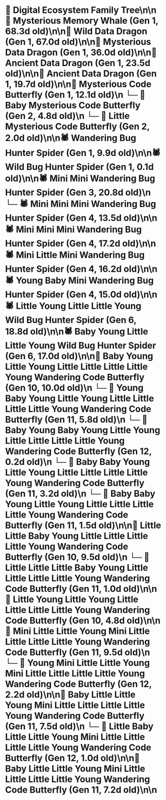 # 🌳 Digital Ecosystem Family Tree\n\n🐋 Mysterious Memory Whale (Gen 1, 68.3d old)\n\n🐉 Wild Data Dragon (Gen 1, 67.0d old)\n\n🐉 Mysterious Data Dragon (Gen 1, 36.0d old)\n\n🐉 Ancient Data Dragon (Gen 1, 23.5d old)\n\n🐉 Ancient Data Dragon (Gen 1, 19.7d old)\n\n🦋 Mysterious Code Butterfly (Gen 1, 12.1d old)\n  └─ 🦋 Baby Mysterious Code Butterfly (Gen 2, 4.8d old)\n  └─ 🦋 Little Mysterious Code Butterfly (Gen 2, 2.0d old)\n\n🕷️ Wandering Bug Hunter Spider (Gen 1, 9.9d old)\n\n🕷️ Wild Bug Hunter Spider (Gen 1, 0.1d old)\n\n🕷️ Mini Mini Wandering Bug Hunter Spider (Gen 3, 20.8d old)\n  └─ 🕷️ Mini Mini Mini Wandering Bug Hunter Spider (Gen 4, 13.5d old)\n\n🕷️ Mini Mini Mini Wandering Bug Hunter Spider (Gen 4, 17.2d old)\n\n🕷️ Mini Little Mini Wandering Bug Hunter Spider (Gen 4, 16.2d old)\n\n🕷️ Young Baby Mini Wandering Bug Hunter Spider (Gen 4, 15.0d old)\n\n🕷️ Little Young Little Little Young Wild Bug Hunter Spider (Gen 6, 18.8d old)\n\n🕷️ Baby Young Little Little Young Wild Bug Hunter Spider (Gen 6, 17.0d old)\n\n🦋 Baby Young Little Young Little Little Little Little Young Wandering Code Butterfly (Gen 10, 10.0d old)\n  └─ 🦋 Young Baby Young Little Young Little Little Little Little Young Wandering Code Butterfly (Gen 11, 5.8d old)\n    └─ 🦋 Baby Young Baby Young Little Young Little Little Little Little Young Wandering Code Butterfly (Gen 12, 0.2d old)\n  └─ 🦋 Baby Baby Young Little Young Little Little Little Little Young Wandering Code Butterfly (Gen 11, 3.2d old)\n  └─ 🦋 Baby Baby Young Little Young Little Little Little Little Young Wandering Code Butterfly (Gen 11, 1.5d old)\n\n🦋 Little Little Baby Young Little Little Little Little Young Wandering Code Butterfly (Gen 10, 9.5d old)\n  └─ 🦋 Little Little Little Baby Young Little Little Little Little Young Wandering Code Butterfly (Gen 11, 1.0d old)\n\n🦋 Little Young Little Young Little Little Little Little Young Wandering Code Butterfly (Gen 10, 4.8d old)\n\n🦋 Mini Little Little Young Mini Little Little Little Little Young Wandering Code Butterfly (Gen 11, 9.5d old)\n  └─ 🦋 Young Mini Little Little Young Mini Little Little Little Little Young Wandering Code Butterfly (Gen 12, 2.2d old)\n\n🦋 Baby Little Little Young Mini Little Little Little Little Young Wandering Code Butterfly (Gen 11, 7.5d old)\n  └─ 🦋 Little Baby Little Little Young Mini Little Little Little Little Young Wandering Code Butterfly (Gen 12, 1.0d old)\n\n🦋 Baby Little Little Young Mini Little Little Little Little Young Wandering Code Butterfly (Gen 11, 7.2d old)\n\n